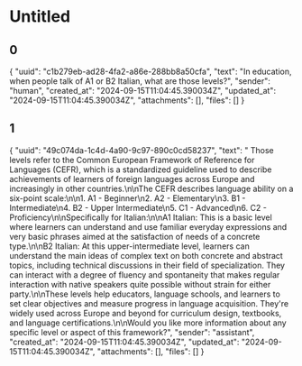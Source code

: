 # Untitled

## 0

{
  "uuid": "c1b279eb-ad28-4fa2-a86e-288bb8a50cfa",
  "text": "In education, when people talk of A1 or B2 Italian, what are those levels?",
  "sender": "human",
  "created_at": "2024-09-15T11:04:45.390034Z",
  "updated_at": "2024-09-15T11:04:45.390034Z",
  "attachments": [],
  "files": []
}

## 1

{
  "uuid": "49c074da-1c4d-4a90-9c97-890c0cd58237",
  "text": " Those levels refer to the Common European Framework of Reference for Languages (CEFR), which is a standardized guideline used to describe achievements of learners of foreign languages across Europe and increasingly in other countries.\n\nThe CEFR describes language ability on a six-point scale:\n\n1. A1 - Beginner\n2. A2 - Elementary\n3. B1 - Intermediate\n4. B2 - Upper Intermediate\n5. C1 - Advanced\n6. C2 - Proficiency\n\nSpecifically for Italian:\n\nA1 Italian: This is a basic level where learners can understand and use familiar everyday expressions and very basic phrases aimed at the satisfaction of needs of a concrete type.\n\nB2 Italian: At this upper-intermediate level, learners can understand the main ideas of complex text on both concrete and abstract topics, including technical discussions in their field of specialization. They can interact with a degree of fluency and spontaneity that makes regular interaction with native speakers quite possible without strain for either party.\n\nThese levels help educators, language schools, and learners to set clear objectives and measure progress in language acquisition. They're widely used across Europe and beyond for curriculum design, textbooks, and language certifications.\n\nWould you like more information about any specific level or aspect of this framework?",
  "sender": "assistant",
  "created_at": "2024-09-15T11:04:45.390034Z",
  "updated_at": "2024-09-15T11:04:45.390034Z",
  "attachments": [],
  "files": []
}
